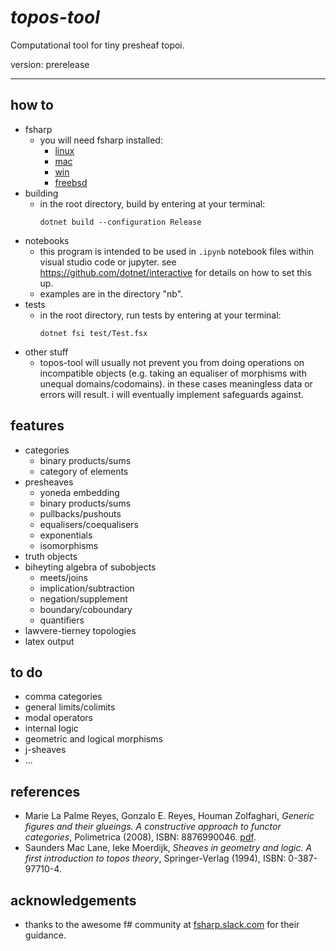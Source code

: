 # _topos-tool_
Computational tool for tiny presheaf topoi.

version: prerelease

---

## how to
- fsharp
  - you will need fsharp installed:
    - [linux](https://fsharp.org/use/linux/)
    - [mac](https://fsharp.org/use/mac/)
    - [win](https://fsharp.org/use/windows/)
    - [freebsd](https://fsharp.org/use/freebsd/)
- building
  - in the root directory, build by entering at your terminal:
    ```
    dotnet build --configuration Release
    ```
- notebooks
  - this program is intended to be used in `.ipynb` notebook files within visual studio code or jupyter. see https://github.com/dotnet/interactive for details on how to set this up.
  - examples are in the directory "nb".
- tests
  - in the root directory, run tests by entering at your terminal:
    ```
    dotnet fsi test/Test.fsx
    ```
- other stuff
  - topos-tool will usually not prevent you from doing operations on incompatible objects (e.g. taking an equaliser of morphisms with unequal domains/codomains). in these cases meaningless data or errors will result. i will eventually implement safeguards against.

## features
- categories
  - binary products/sums
  - category of elements
- presheaves
  - yoneda embedding
  - binary products/sums
  - pullbacks/pushouts
  - equalisers/coequalisers
  - exponentials
  - isomorphisms
- truth objects
- biheyting algebra of subobjects
  - meets/joins
  - implication/subtraction
  - negation/supplement
  - boundary/coboundary
  - quantifiers
- lawvere-tierney topologies
- latex output

## to do
- comma categories
- general limits/colimits
- modal operators
- internal logic
- geometric and logical morphisms
- j-sheaves
- ...


## references
- Marie La Palme Reyes, Gonzalo E. Reyes, Houman Zolfaghari, _Generic figures and their glueings. A constructive approach to functor categories_, Polimetrica (2008), ISBN: 8876990046. [pdf](https://marieetgonzalo.files.wordpress.com/2004/06/generic-figures.pdf).
- Saunders Mac Lane, Ieke Moerdijk, _Sheaves in geometry and logic. A first introduction to topos theory_, Springer-Verlag (1994), ISBN: 0-387-97710-4.

## acknowledgements
- thanks to the awesome f# community at [fsharp.slack.com](http://fsharp.slack.com) for their guidance.